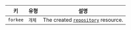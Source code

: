 | 키        | 유형   | 설명                                                                |
| -------- | ---- | ----------------------------------------------------------------- |
| `forkee` | `개체` | The created [`repository`](/v3/repos/#get-a-repository) resource. |
